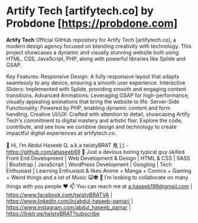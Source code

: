 # Artify Tech [artifytech.co] by Probdone [https://probdone.com]

**Artify Tech**
Official GitHub repository for Artify Tech [artifytech.co], a modern design agency focused on blending creativity with technology. This project showcases a dynamic and visually stunning website built using HTML, CSS, JavaScript, PHP, along with powerful libraries like Splide and GSAP.

Key Features:
Responsive Design: A fully responsive layout that adapts seamlessly to any device, ensuring a smooth user experience.
Interactive Sliders: Implemented with Splide, providing smooth and engaging content transitions.
Advanced Animations: Leveraging GSAP for high-performance, visually appealing animations that bring the website to life.
Server-Side Functionality: Powered by PHP, enabling dynamic content and form handling.
Creative UI/UX: Crafted with attention to detail, showcasing Artify Tech's commitment to digital mastery and artistic flair.
Explore the code, contribute, and see how we combine design and technology to create impactful digital experiences at artifytech.co.

👋 Hi, I’m Abdul Haseeb Q. a.k.a twistyBRAT 鬼 ];) - https://github.com/ahaseeb99
👀 Just a devious boring typical guy skilled Front End Development | Web Development & Design | HTML & CSS | SASS | Bootstrap | JavaScript | WordPress Development | Googling | Tech Enthusiast | Learning Enthusiast & likes Anime + Manga + Comics + Gaming + Weird things and a lot of Music 🙀👽
💞️ I’m looking to collaborate on many things with you people ❤
📫 You can reach me at a.haseeb199@gmail.com | https://www.facebook.com/twistyBRATVA | https://www.linkedin.com/in/abdul-haseeb-qamar/ | https://www.instagram.com/abdul_haseeb_qamar | https://linktr.ee/twistyBRAT?subscribe
